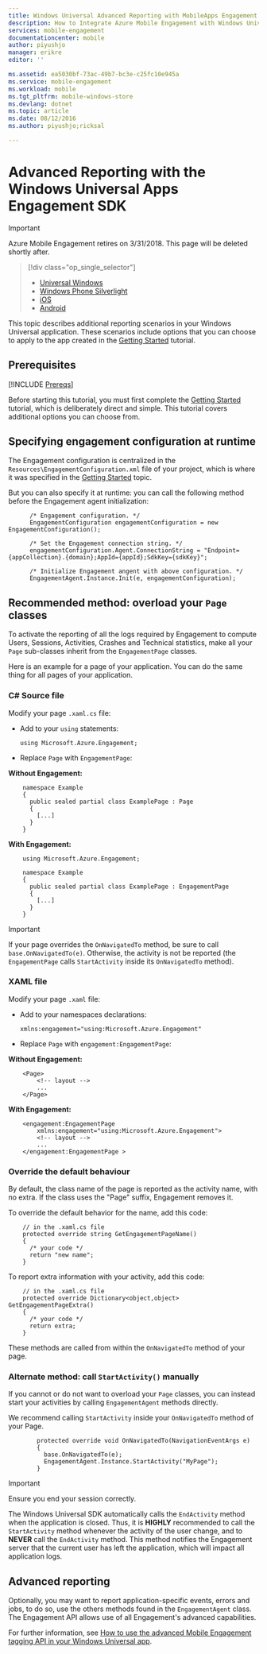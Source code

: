 ```yaml
---
title: Windows Universal Advanced Reporting with MobileApps Engagement
description: How to Integrate Azure Mobile Engagement with Windows Universal Apps
services: mobile-engagement
documentationcenter: mobile
author: piyushjo
manager: erikre
editor: ''

ms.assetid: ea5030bf-73ac-49b7-bc3e-c25fc10e945a
ms.service: mobile-engagement
ms.workload: mobile
ms.tgt_pltfrm: mobile-windows-store
ms.devlang: dotnet
ms.topic: article
ms.date: 08/12/2016
ms.author: piyushjo;ricksal

---
```

# Advanced Reporting with the Windows Universal Apps Engagement SDK
> [!IMPORTANT]
> Azure Mobile Engagement retires on 3/31/2018. This page will be deleted shortly after.
> 

> [!div class="op_single_selector"]
> * [Universal Windows](mobile-engagement-windows-store-advanced-reporting.md)
> * [Windows Phone Silverlight](mobile-engagement-windows-phone-integrate-engagement.md)
> * [iOS](mobile-engagement-ios-integrate-engagement.md)
> * [Android](mobile-engagement-android-advanced-reporting.md)
> 
> 

This topic describes additional reporting scenarios in your Windows Universal application. These scenarios include options that you can choose to apply to the app created in the [Getting Started](mobile-engagement-windows-store-dotnet-get-started.md) tutorial.

## Prerequisites
[!INCLUDE [Prereqs](../../includes/mobile-engagement-windows-store-prereqs.md)]

Before starting this tutorial, you must first complete the [Getting Started](mobile-engagement-windows-store-dotnet-get-started.md) tutorial, which is deliberately direct and simple. This tutorial covers additional options you can choose from.

## Specifying engagement configuration at runtime
The Engagement configuration is centralized in the `Resources\EngagementConfiguration.xml` file of your project, which is where it was specified in the [Getting Started](mobile-engagement-windows-store-dotnet-get-started.md) topic.

But you can also specify it at runtime: you can call the following method before the Engagement agent initialization:

          /* Engagement configuration. */
          EngagementConfiguration engagementConfiguration = new EngagementConfiguration();

          /* Set the Engagement connection string. */
          engagementConfiguration.Agent.ConnectionString = "Endpoint={appCollection}.{domain};AppId={appId};SdkKey={sdkKey}";

          /* Initialize Engagement angent with above configuration. */
          EngagementAgent.Instance.Init(e, engagementConfiguration);



## Recommended method: overload your `Page` classes
To activate the reporting of all the logs required by Engagement to compute Users, Sessions, Activities, Crashes and Technical statistics, make all your `Page` sub-classes inherit from the `EngagementPage` classes.

Here is an example for a page of your application. You can do the same thing for all pages of your application.

### C# Source file
Modify your page `.xaml.cs` file:

* Add to your `using` statements:
  
      using Microsoft.Azure.Engagement;
* Replace `Page` with `EngagementPage`:

**Without Engagement:**

        namespace Example
        {
          public sealed partial class ExamplePage : Page
          {
            [...]
          }
        }

**With Engagement:**

        using Microsoft.Azure.Engagement;

        namespace Example
        {
          public sealed partial class ExamplePage : EngagementPage
          {
            [...]
          }
        }

> [!IMPORTANT]
> If your page overrides the `OnNavigatedTo` method, be sure to call `base.OnNavigatedTo(e)`. Otherwise, the activity is not be reported (the `EngagementPage` calls `StartActivity` inside its `OnNavigatedTo` method).
> 
> 

### XAML file
Modify your page `.xaml` file:

* Add to your namespaces declarations:
  
      xmlns:engagement="using:Microsoft.Azure.Engagement"
* Replace `Page` with `engagement:EngagementPage`:

**Without Engagement:**

        <Page>
            <!-- layout -->
            ...
        </Page>

**With Engagement:**

        <engagement:EngagementPage
            xmlns:engagement="using:Microsoft.Azure.Engagement">
            <!-- layout -->
            ...
        </engagement:EngagementPage >

### Override the default behaviour
By default, the class name of the page is reported as the activity name, with no extra. If the class uses the "Page" suffix, Engagement removes it.

To override the default behavior for the name, add this code:

        // in the .xaml.cs file
        protected override string GetEngagementPageName()
        {
          /* your code */
          return "new name";
        }

To report extra information with your activity, add this code:

        // in the .xaml.cs file
        protected override Dictionary<object,object> GetEngagementPageExtra()
        {
          /* your code */
          return extra;
        }

These methods are called from within the `OnNavigatedTo` method of your page.

### Alternate method: call `StartActivity()` manually
If you cannot or do not want to overload your `Page` classes, you can instead start your activities by calling `EngagementAgent` methods directly.

We recommend calling `StartActivity` inside your `OnNavigatedTo` method of your Page.

            protected override void OnNavigatedTo(NavigationEventArgs e)
            {
              base.OnNavigatedTo(e);
              EngagementAgent.Instance.StartActivity("MyPage");
            }

> [!IMPORTANT]
> Ensure you end your session correctly.
> 
> The Windows Universal SDK automatically calls the `EndActivity` method when the application is closed. Thus, it is **HIGHLY** recommended to call the `StartActivity` method whenever the activity of the user change, and to **NEVER** call the `EndActivity` method. This method notifies the Engagement server that the current user has left the application, which will impact all application logs.
> 
> 

## Advanced reporting
Optionally, you may want to report application-specific events, errors and jobs, to do so, use the others methods found in the `EngagementAgent` class. The Engagement API allows use of all Engagement's advanced capabilities.

For further information, see [How to use the advanced Mobile Engagement tagging API in your Windows Universal app](mobile-engagement-windows-store-use-engagement-api.md).

